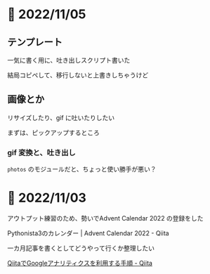 # 📝 2022/11/05

## テンプレート

一気に書く用に、吐き出しスクリプト書いた

結局コピペして、移行しないと上書きしちゃうけど


## 画像とか

リサイズしたり、gif に吐いたりしたい


まずは、ピックアップするところ

### gif 変換と、吐き出し

`photos` のモジュールだと、ちょっと使い勝手が悪い？

# 📝 2022/11/03

アウトプット練習のため、勢いでAdvent Calendar 2022 の登録をした

Pythonista3のカレンダー | Advent Calendar 2022 - Qiita

一カ月記事を書くとしてどうやって行くか整理したい




[QiitaでGoogleアナリティクスを利用する手順 - Qiita](https://qiita.com/Qiita/items/c7f704e3786df3aa7a11)
